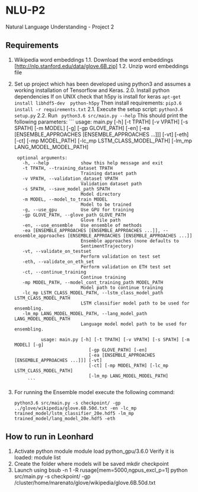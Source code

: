 # NLU-P2
Natural Language Understanding - Project 2

## Requirements
1. Wikipedia word embeddings 
    1.1. Download the word embeddings [http://nlp.stanford.edu/data/glove.6B.zip]
    1.2. Unzip word embeddings file
2. Set up project which has been developed using python3 and assumes a working installation of Tensorflow and Keras.
    2.0. Install python dependencies
        If on UNIX check that h5py is install for keras
	```apt-get install libhdf5-dev  python-h5py```
        Then install requirements:
	```pip3.6 install -r requirements.txt```
    2.1. Execute the setup script:
        ``` python3.6 setup.py ```
    2.2. Run
        ``` python3.6 src/main.py --help```
         This should print the following parameters:
        ``` 
        usage: main.py [-h] [-t TPATH] [-v VPATH] [-s SPATH] [-m MODEL] [-g]
                       [-gp GLOVE_PATH] [-en]
                       [-ea [ENSEMBLE_APPROACHES [ENSEMBLE_APPROACHES ...]]] [-vt]
                       [-eth] [-ct] [-mp MODEL_PATH] [-lc_mp LSTM_CLASS_MODEL_PATH]
                       [-lm_mp LANG_MODEL_MODEL_PATH]
        
        optional arguments:
          -h, --help            show this help message and exit
          -t TPATH, --training_dataset TPATH
                                Training dataset path
          -v VPATH, --validation_dataset VPATH
                                Validation dataset path
          -s SPATH, --save_model_path SPATH
                                Model directory
          -m MODEL, --model_to_train MODEL
                                Model to be trained
          -g, --use_gpu         Use GPU for training
          -gp GLOVE_PATH, --glove_path GLOVE_PATH
                                Glove file path
          -en, --use_ensemble   Use ensemble of methods
          -ea [ENSEMBLE_APPROACHES [ENSEMBLE_APPROACHES ...]], --ensemble_approaches [ENSEMBLE_APPROACHES [ENSEMBLE_APPROACHES ...]]
                                Ensemble approaches (none defaults to
                                SentimentTrajectory)
          -vt, --validate_on_testset
                                Perform validation on test set
          -eth, --validate_on_eth_set
                                Perform validation on ETH test set
          -ct, --continue_training
                                Continue training
          -mp MODEL_PATH, --model_cont_training_path MODEL_PATH
                                Model path to continue training
          -lc_mp LSTM_CLASS_MODEL_PATH, --lstm_class_model_path LSTM_CLASS_MODEL_PATH
                                LSTM classifier model path to be used for ensembling.
          -lm_mp LANG_MODEL_MODEL_PATH, --lang_model_path LANG_MODEL_MODEL_PATH
                                Language model model path to be used for ensembling.
        
                 usage: main.py [-h] [-t TPATH] [-v VPATH] [-s SPATH] [-m MODEL] [-g]
                                   [-gp GLOVE_PATH] [-en]
                                   [-ea [ENSEMBLE_APPROACHES [ENSEMBLE_APPROACHES ...]]] [-vt]
                                   [-ct] [-mp MODEL_PATH] [-lc_mp LSTM_CLASS_MODEL_PATH]
                                   [-lm_mp LANG_MODEL_MODEL_PATH]
            ```
3. For running the Ensemble model execute the following command:
    ```
    python3.6 src/main.py -s checkpoint/ -gp ../glove/wikipedia/glove.6B.50d.txt -en -lc_mp trained_model/lstm_classifier_20e.hdf5 -lm_mp trained_model/lang_model_20e.hdf5 -eth
    ```


## How to run in Leonhard
1. Activate python module
    	module load python_gpu/3.6.0
   Verify it is loaded:
	module list
2. Create the folder where models will be saved
	mkdir checkpoint
3. Launch using
	bsub -n 1 -R rusage[mem=5000,ngpus_excl_p=1] python src/main.py -s checkpoint/ -gp /cluster/home/marenato/glove/wikipedia/glove.6B.50d.txt 
